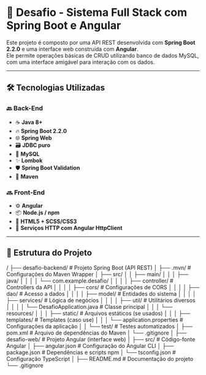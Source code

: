 # 🚀 Desafio - Sistema Full Stack com Spring Boot e Angular

Este projeto é composto por uma API REST desenvolvida com **Spring Boot 2.2.0** e uma interface web construída com **Angular**.  
Ele permite operações básicas de CRUD utilizando banco de dados MySQL, com uma interface amigável para interação com os dados.

---

## 🛠 Tecnologias Utilizadas

### 🔙 Back-End
- ☕ **Java 8+**
- 🔥 **Spring Boot 2.2.0**
- 🌐 **Spring Web**
- 🗃 **JDBC puro**
- 💾 **MySQL**
- ✨ **Lombok**
- 🛡 **Spring Boot Validation**
- 🚀 **Maven**

### 🔜 Front-End
- ⚙️ **Angular**
- 📦 **Node.js / npm**
- 🎨 **HTML5 + SCSS/CSS3**
- 🔄 **Serviços HTTP com Angular HttpClient**

---

## 📂 Estrutura do Projeto

/
├── desafio-backend/               # Projeto Spring Boot (API REST)
│   ├── .mvn/                      # Configurações do Maven Wrapper
│   ├── src/
│   │   ├── main/
│   │   │   ├── java/
│   │   │   │   └── com.example.desafio/
│   │   │   │       ├── controller/      # Controllers da API
│   │   │   │       ├── cors/            # Configurações de CORS
│   │   │   │       ├── dao/             # Acesso a dados
│   │   │   │       ├── model/           # Entidades do sistema
│   │   │   │       ├── services/        # Lógica de negócios
│   │   │   │       ├── util/            # Utilitários diversos
│   │   │   │       └── DesafioApplication.java  # Classe principal
│   │   │   └── resources/
│   │   │       ├── static/              # Arquivos estáticos (se usados)
│   │   │       ├── templates/           # Templates (caso use)
│   │   │       └── application.properties  # Configurações da aplicação
│   │   └── test/                        # Testes automatizados
│   ├── pom.xml                         # Arquivo de dependências do Maven
│   └── .gitignore
│
├── desafio-web/                  # Projeto Angular (interface web)
│   ├── src/                      # Código-fonte Angular
│   ├── angular.json              # Configuração do Angular CLI
│   ├── package.json              # Dependências e scripts npm
│   └── tsconfig.json             # Configuração TypeScript
│
├── README.md                     # Documentação do projeto
└── .gitignore
